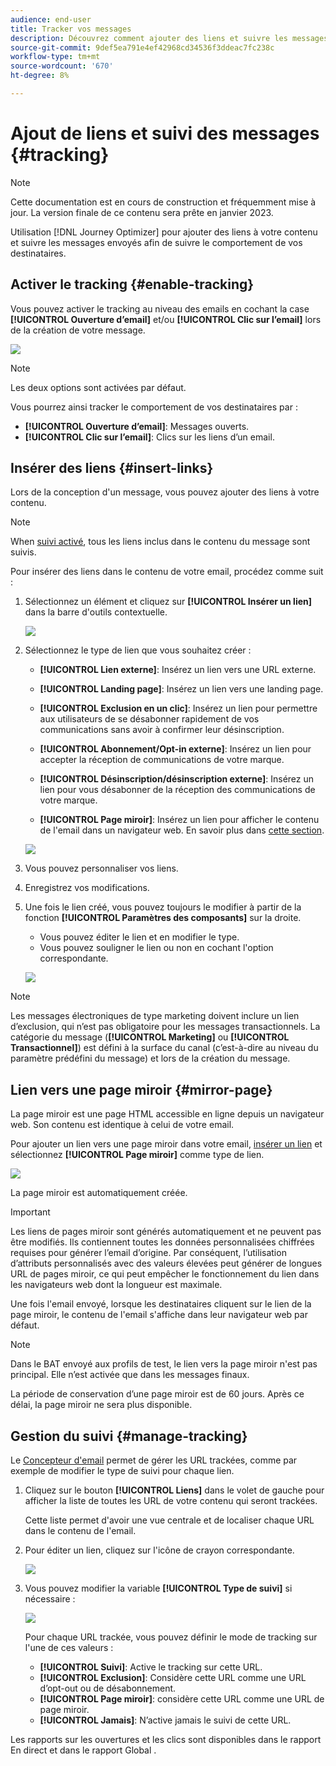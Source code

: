 ```yaml
---
audience: end-user
title: Tracker vos messages
description: Découvrez comment ajouter des liens et suivre les messages envoyés
source-git-commit: 9def5ea791e4ef42968cd34536f3ddeac7fc238c
workflow-type: tm+mt
source-wordcount: '670'
ht-degree: 8%

---
```



# Ajout de liens et suivi des messages {#tracking}

>[!NOTE]
>
>Cette documentation est en cours de construction et fréquemment mise à jour. La version finale de ce contenu sera prête en janvier 2023.

Utilisation [!DNL Journey Optimizer] pour ajouter des liens à votre contenu et suivre les messages envoyés afin de suivre le comportement de vos destinataires.

## Activer le tracking {#enable-tracking}

Vous pouvez activer le tracking au niveau des emails en cochant la case **[!UICONTROL Ouverture d’email]** et/ou **[!UICONTROL Clic sur l’email]** lors de la création de votre message.

![](assets/message-tracking.png)

>[!NOTE]
>
>Les deux options sont activées par défaut.

Vous pourrez ainsi tracker le comportement de vos destinataires par :

* **[!UICONTROL Ouverture d’email]**: Messages ouverts.
* **[!UICONTROL Clic sur l’email]**: Clics sur les liens d’un email.

## Insérer des liens {#insert-links}

Lors de la conception d&#39;un message, vous pouvez ajouter des liens à votre contenu.

>[!NOTE]
>
>When [suivi activé](#enable-tracking), tous les liens inclus dans le contenu du message sont suivis.

Pour insérer des liens dans le contenu de votre email, procédez comme suit :

1. Sélectionnez un élément et cliquez sur **[!UICONTROL Insérer un lien]** dans la barre d&#39;outils contextuelle.

   ![](assets/message-tracking-insert-link.png)

1. Sélectionnez le type de lien que vous souhaitez créer :

   * **[!UICONTROL Lien externe]**: Insérez un lien vers une URL externe.

   * **[!UICONTROL Landing page]**: Insérez un lien vers une landing page.

   * **[!UICONTROL Exclusion en un clic]**: Insérez un lien pour permettre aux utilisateurs de se désabonner rapidement de vos communications sans avoir à confirmer leur désinscription.

   * **[!UICONTROL Abonnement/Opt-in externe]**: Insérez un lien pour accepter la réception de communications de votre marque.

   * **[!UICONTROL Désinscription/désinscription externe]**: Insérez un lien pour vous désabonner de la réception des communications de votre marque.

   * **[!UICONTROL Page miroir]**: Insérez un lien pour afficher le contenu de l&#39;email dans un navigateur web. En savoir plus dans [cette section](#mirror-page).

   ![](assets/message-tracking-links.png)

1. Vous pouvez personnaliser vos liens.

1. Enregistrez vos modifications.

1. Une fois le lien créé, vous pouvez toujours le modifier à partir de la fonction **[!UICONTROL Paramètres des composants]** sur la droite.

   * Vous pouvez éditer le lien et en modifier le type.
   * Vous pouvez souligner le lien ou non en cochant l&#39;option correspondante.

   ![](assets/message-tracking-link-settings.png)

>[!NOTE]
>
>Les messages électroniques de type marketing doivent inclure un lien d’exclusion, qui n’est pas obligatoire pour les messages transactionnels. La catégorie du message (**[!UICONTROL Marketing]** ou **[!UICONTROL Transactionnel]**) est défini à la surface du canal (c’est-à-dire au niveau du paramètre prédéfini du message) et lors de la création du message.

## Lien vers une page miroir {#mirror-page}

La page miroir est une page HTML accessible en ligne depuis un navigateur web. Son contenu est identique à celui de votre email.

Pour ajouter un lien vers une page miroir dans votre email, [insérer un lien](#insert-links) et sélectionnez **[!UICONTROL Page miroir]** comme type de lien.

![](assets/message-tracking-mirror-page.png)

La page miroir est automatiquement créée.

>[!IMPORTANT]
>
>Les liens de pages miroir sont générés automatiquement et ne peuvent pas être modifiés. Ils contiennent toutes les données personnalisées chiffrées requises pour générer l’email d’origine. Par conséquent, l’utilisation d’attributs personnalisés avec des valeurs élevées peut générer de longues URL de pages miroir, ce qui peut empêcher le fonctionnement du lien dans les navigateurs web dont la longueur est maximale.

Une fois l&#39;email envoyé, lorsque les destinataires cliquent sur le lien de la page miroir, le contenu de l&#39;email s&#39;affiche dans leur navigateur web par défaut.

>[!NOTE]
>
>Dans le BAT envoyé aux profils de test, le lien vers la page miroir n&#39;est pas principal. Elle n’est activée que dans les messages finaux.

La période de conservation d’une page miroir est de 60 jours. Après ce délai, la page miroir ne sera plus disponible.

## Gestion du suivi {#manage-tracking}

Le [Concepteur d&#39;email](create-email-content.md) permet de gérer les URL trackées, comme par exemple de modifier le type de suivi pour chaque lien.

1. Cliquez sur le bouton **[!UICONTROL Liens]** dans le volet de gauche pour afficher la liste de toutes les URL de votre contenu qui seront trackées.

   Cette liste permet d&#39;avoir une vue centrale et de localiser chaque URL dans le contenu de l&#39;email.

1. Pour éditer un lien, cliquez sur l&#39;icône de crayon correspondante.

   ![](assets/message-tracking-edit-links.png)

1. Vous pouvez modifier la variable **[!UICONTROL Type de suivi]** si nécessaire :

   ![](assets/message-tracking-edit-a-link.png)

   Pour chaque URL trackée, vous pouvez définir le mode de tracking sur l&#39;une de ces valeurs :

   * **[!UICONTROL Suivi]**: Active le tracking sur cette URL.
   * **[!UICONTROL Exclusion]**: Considère cette URL comme une URL d’opt-out ou de désabonnement.
   * **[!UICONTROL Page miroir]**: considère cette URL comme une URL de page miroir.
   * **[!UICONTROL Jamais]**: N’active jamais le suivi de cette URL. <!--This information is saved: if the URL appears again in a future message, its tracking is automatically deactivated.-->

Les rapports sur les ouvertures et les clics sont disponibles dans le rapport En direct et dans le rapport Global .
